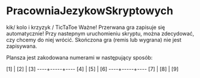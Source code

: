 # PracowniaJezykowSkryptowych
kik/ kolo i krzyzyk / TicTaToe
Ważne! Przerwana gra zapisuje się automatycznie! Przy nastepnym uruchomieniu skryptu, można zdecydować, czy chcemy do niej wrócić. 
Skończona gra (remis lub wygrana) nie jest zapisywana.

Plansza jest zakodowana numerami w następujący sposób:

[1] | [2] | [3]
----+-----+----
[4] | [5] | [6]
----+-----+----
[7] | [8] | [9]
